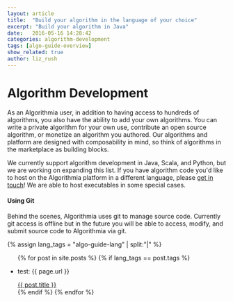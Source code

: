```yaml
---
layout: article
title:  "Build your algorithm in the language of your choice"
excerpt: "Build your algorithm in Java"
date:   2016-05-16 14:28:42
categories: algorithm-development
tags: [algo-guide-overview]
show_related: true
author: liz_rush
---
```


# Algorithm Development

As an Algorithmia user, in addition to having access to hundreds of algorithms, you also have the ability to add your own algorithms. You can write a private algorithm for your own use, contribute an open source algorithm, or monetize an algorithm you authored. Our algorithms and platform are designed with composability in mind, so think of algorithms in the marketplace as building blocks.

We currently support algorithm development in Java, Scala, and Python, but we are working on expanding this list. If you have algorithm code you'd like to host on the Algorithmia platform in a different language, please <a href="mailto:support@algorithmia.com">get in touch</a>! We are able to host executables in some special cases.

#### Using Git

Behind the scenes, Algorithmia uses git to manage source code.
Currently git access is offline but in the future you will be able to access, modify, and submit source code to Algorithmia via git.


{% assign lang_tags = "algo-guide-lang" | split:"|" %}
<ul>
  {% for post in site.posts %}
  	{% if lang_tags == post.tags %}
	    <li>
	    	<p>test: {{ page.url }}</p>
	      <a href="{{ post.url }}">{{ post.title }}</a>
	    </li>
	{% endif %}
  {% endfor %}
</ul>
